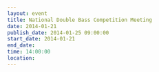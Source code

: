 ```yaml
---
layout: event
title: National Double Bass Competition Meeting
date: 2014-01-21
publish_date: 2014-01-25 09:00:00
start_date: 2014-01-21
end_date: 
time: 14:00:00
location: 
---
```


